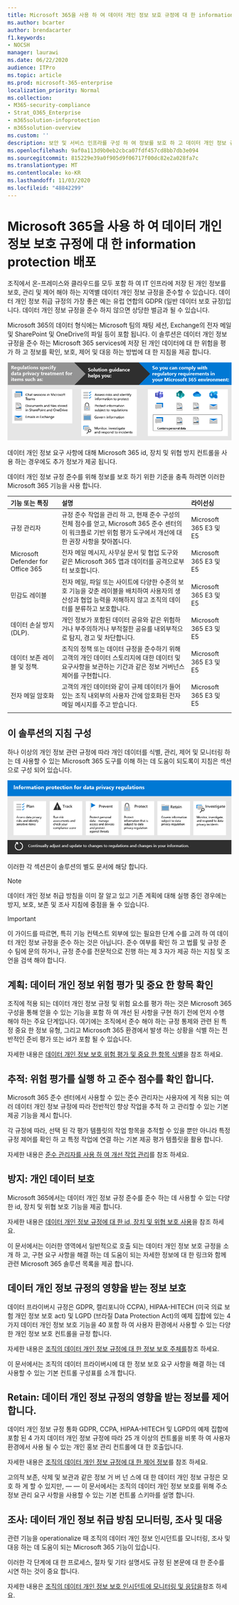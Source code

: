 ```yaml
---
title: Microsoft 365을 사용 하 여 데이터 개인 정보 보호 규정에 대 한 information protection 배포
ms.author: bcarter
author: brendacarter
f1.keywords:
- NOCSH
manager: laurawi
ms.date: 06/22/2020
audience: ITPro
ms.topic: article
ms.prod: microsoft-365-enterprise
localization_priority: Normal
ms.collection:
- M365-security-compliance
- Strat_O365_Enterprise
- m365solution-infoprotection
- m365solution-overview
ms.custom: ''
description: 보안 및 서비스 인프라를 구성 하 여 정보를 보호 하 고 데이터 개인 정보 규정을 준수 합니다.
ms.openlocfilehash: 9af0a113d9b0eb2cbca07fdf457cd8bb7db3e094
ms.sourcegitcommit: 815229e39a0f905d9f06717f00dc82e2a028fa7c
ms.translationtype: MT
ms.contentlocale: ko-KR
ms.lasthandoff: 11/03/2020
ms.locfileid: "48842299"
---
```

# <a name="deploy-information-protection-for-data-privacy-regulations-with-microsoft-365"></a>Microsoft 365을 사용 하 여 데이터 개인 정보 보호 규정에 대 한 information protection 배포

조직에서 온-프레미스와 클라우드를 모두 포함 하 여 IT 인프라에 저장 된 개인 정보를 보호, 관리 및 제어 해야 하는 지역별 데이터 개인 정보 규정을 준수할 수 있습니다. 데이터 개인 정보 취급 규정의 가장 좋은 예는 유럽 연합의 GDPR (일반 데이터 보호 규정)입니다. 데이터 개인 정보 규정을 준수 하지 않으면 상당한 벌금과 될 수 있습니다.

Microsoft 365의 데이터 형식에는 Microsoft 팀의 채팅 세션, Exchange의 전자 메일 및 SharePoint 및 OneDrive의 파일 등이 포함 됩니다. 이 솔루션은 데이터 개인 정보 규정을 준수 하는 Microsoft 365 services에 저장 된 개인 데이터에 대 한 위험을 평가 하 고 정보를 확인, 보호, 제어 및 대응 하는 방법에 대 한 지침을 제공 합니다.

![데이터 개인 정보 규정에 대 한 정보 보호 기능](../media/information-protection-deploy/information-protection-data-privacy-regulations-overview.png)

데이터 개인 정보 요구 사항에 대해 Microsoft 365 id, 장치 및 위협 방지 컨트롤을 사용 하는 경우에도 추가 정보가 제공 됩니다. 

데이터 개인 정보 규정 준수를 위해 정보를 보호 하기 위한 기준을 충족 하려면 이러한 Microsoft 365 기능을 사용 합니다.

| 기능 또는 특징 | 설명 | 라이선싱 |
|:-------|:-----|:-------|
| 규정 관리자 | 규정 준수 작업을 관리 하 고, 현재 준수 구성의 전체 점수를 얻고, Microsoft 365 준수 센터의이 워크플로 기반 위험 평가 도구에서 개선에 대 한 권장 사항을 찾아봅니다. | Microsoft 365 E3 및 E5 |
| Microsoft Defender for Office 365 | 전자 메일 메시지, 사무실 문서 및 협업 도구와 같은 Microsoft 365 앱과 데이터를 공격으로부터 보호합니다. | Microsoft 365 E3 및 E5 | 
| 민감도 레이블 | 전자 메일, 파일 또는 사이트에 다양한 수준의 보호 기능을 갖춘 레이블을 배치하여 사용자의 생산성과 협업 능력을 저해하지 않고 조직의 데이터를 분류하고 보호합니다. | Microsoft 365 E3 및 E5 |
| 데이터 손실 방지(DLP). | 개인 정보가 포함된 데이터 공유와 같은 위험하거나 부주의하거나 부적절한 공유를 내외부적으로 탐지, 경고 및 차단합니다. | Microsoft 365 E3 및 E5 | 
| 데이터 보존 레이블 및 정책. | 조직의 정책 또는 데이터 규정을 준수하기 위해 고객의 개인 데이터 스토리지에 대한 데이터 및 요구사항을 보관하는 기간과 같은 정보 거버넌스 제어를 구현합니다. | Microsoft 365 E3 및 E5 |
| 전자 메일 암호화 | 고객의 개인 데이터와 같이 규제 데이터가 들어 있는 조직 내외부의 사용자 간에 암호화된 전자 메일 메시지를 주고 받습니다. | Microsoft 365 E3 및 E5 |
||||

## <a name="organization-of-the-guidance-in-this-solution"></a>이 솔루션의 지침 구성

하나 이상의 개인 정보 관련 규정에 따라 개인 데이터를 식별, 관리, 제어 및 모니터링 하는 데 사용할 수 있는 Microsoft 365 도구를 이해 하는 데 도움이 되도록이 지침은 섹션으로 구성 되어 있습니다.
 
![데이터 개인 정보 규정에 대 한 정보 보호를 구현 하는 단계](../media/information-protection-deploy/information-protection-data-privacy-regulations-steps.png)

이러한 각 섹션은이 솔루션의 별도 문서에 해당 합니다.

>[!Note]
>데이터 개인 정보 취급 방침을 이미 잘 알고 있고 기존 계획에 대해 실행 중인 경우에는 방지, 보호, 보존 및 조사 지침에 중점을 둘 수 있습니다.

>[!Important]
>이 가이드를 따르면, 특히 기능 컨텍스트 외부에 있는 필요한 단계 수를 고려 하 여 데이터 개인 정보 규정을 준수 하는 것은 아닙니다. 준수 여부를 확인 하 고 법률 및 규정 준수 팀에 문의 하거나, 규정 준수를 전문적으로 진행 하는 제 3 자가 제공 하는 지침 및 조언을 검색 해야 합니다.
>

## <a name="plan-assess-data-privacy-risks-and-identify-sensitive-items"></a>계획: 데이터 개인 정보 위험 평가 및 중요 한 항목 확인

조직에 적용 되는 데이터 개인 정보 규정 및 위험 요소를 평가 하는 것은 Microsoft 365 구성을 통해 얻을 수 있는 기능을 포함 하 여 개선 된 사항을 구현 하기 전에 먼저 수행 해야 하는 주요 단계입니다. 여기에는 조직에서 준수 해야 하는 규정 통제와 관련 된 특정 중요 한 정보 유형, 그리고 Microsoft 365 환경에서 발생 하는 상황을 식별 하는 전반적인 준비 평가 또는 id가 포함 될 수 있습니다.

자세한 내용은 [데이터 개인 정보 보호 위험 평가 및 중요 한 항목 식별](information-protection-deploy-assess.md)을 참조 하세요.

## <a name="track-run-risk-assessments-and-check-your-compliance-score"></a>추적: 위험 평가를 실행 하 고 준수 점수를 확인 합니다.

Microsoft 365 준수 센터에서 사용할 수 있는 준수 관리자는 사용자에 게 적용 되는 여러 데이터 개인 정보 규정에 따라 전반적인 향상 작업을 추적 하 고 관리할 수 있는 기본 제공 기능을 제시 합니다.

각 규정에 따라, 선택 된 각 평가 템플릿의 작업 항목을 추적할 수 있을 뿐만 아니라 특정 규정 제어를 확인 하 고 특정 작업에 연결 하는 기본 제공 평가 템플릿을 활용 합니다.

자세한 내용은 [준수 관리자를 사용 하 여 개선 작업 관리](information-protection-deploy-compliance.md)를 참조 하세요.

## <a name="prevent-protect-personal-data"></a>방지: 개인 데이터 보호

Microsoft 365에서는 데이터 개인 정보 규정 준수를 준수 하는 데 사용할 수 있는 다양 한 id, 장치 및 위협 보호 기능을 제공 합니다. 

자세한 내용은 [데이터 개인 정보 규정에 대 한 id, 장치 및 위협 보호 사용](information-protection-deploy-identity-device-threat.md)을 참조 하세요.

이 문서에서는 이러한 영역에서 일반적으로 호출 되는 데이터 개인 정보 보호 규정을 소개 하 고, 구현 요구 사항을 해결 하는 데 도움이 되는 자세한 정보에 대 한 링크와 함께 관련 Microsoft 365 솔루션 목록을 제공 합니다. 

## <a name="protect-information-subject-to-data-privacy-regulation"></a>데이터 개인 정보 규정의 영향을 받는 정보 보호

데이터 프라이버시 규정은 GDPR, 캘리포니아 CCPA), HIPAA-HITECH (미국 의료 보험 개인 정보 보호 act) 및 LGPD (브라질 Data Protection Act)의 예제 집합에 있는 4 가지 데이터 개인 정보 보호 기능을 40 포함 하 여 사용자 환경에서 사용할 수 있는 다양 한 개인 정보 보호 컨트롤을 규정 합니다.

자세한 내용은 [조직의 데이터 개인 정보 규정에 대 한 정보 보호 주체를](information-protection-deploy-protect-information.md)참조 하세요.

이 문서에서는 조직의 데이터 프라이버시에 대 한 정보 보호 요구 사항을 해결 하는 데 사용할 수 있는 기본 컨트롤 구성표를 소개 합니다.

## <a name="retain-govern-information-subject-to-data-privacy-regulation"></a>Retain: 데이터 개인 정보 규정의 영향을 받는 정보를 제어 합니다.

데이터 개인 정보 규정 통화 GDPR, CCPA, HIPAA-HITECH 및 LGPD의 예제 집합에 포함 된 4 가지 데이터 개인 정보 규정에 따라 25 개 이상의 컨트롤을 비롯 하 여 사용자 환경에서 사용 될 수 있는 개인 홍보 관리 컨트롤에 대 한 호출입니다.

자세한 내용은 [조직의 데이터 개인 정보 규정에 대 한 제어 정보](information-protection-deploy-govern.md)를 참조 하세요.

고의적 보존, 삭제 및 보관과 같은 정보 거 버 넌 스에 대 한 데이터 개인 정보 규정은 모호 하 게 할 수 있지만, &mdash; &mdash; 이 문서에서는 조직의 데이터 개인 정보 보호를 위해 주소 정보 관리 요구 사항을 사용할 수 있는 기본 컨트롤 스키마를 설명 합니다.

## <a name="investigate-monitor-investigate-and-respond-to-data-privacy-incidents"></a>조사: 데이터 개인 정보 취급 방침 모니터링, 조사 및 대응

관련 기능을 operationalize 때 조직의 데이터 개인 정보 인시던트를 모니터링, 조사 및 대응 하는 데 도움이 되는 Microsoft 365 기능이 있습니다. 

이러한 각 단계에 대 한 프로세스, 절차 및 기타 설명서도 규정 된 본문에 대 한 준수를 시연 하는 것이 중요 합니다.

자세한 내용은 [조직의 데이터 개인 정보 보호 인시던트에 모니터링 및 응답을](information-protection-deploy-monitor-respond.md)참조 하세요.
